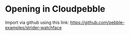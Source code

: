 # Opening in Cloudpebble

Import via github using this link: https://github.com/pebble-examples/strider-watchface
